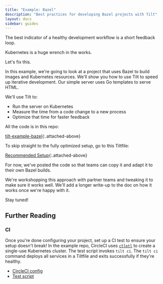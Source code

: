 ```yaml
---
title: "Example: Bazel"
description: "Best practices for developing Bazel projects with Tilt"
layout: docs
sidebar: guides
---
```


The best indicator of a healthy development workflow is a short feedback loop.

Kubernetes is a huge wrench in the works.

Let's fix this.

In this example, we're going to look at a project that uses Bazel to build images and
Kubernetes resources. We'll show you how to use Tilt to speed up iterative development.
Our simple server uses Go templates to serve HTML.

We'll use Tilt to:

- Run the server on Kubernetes
- Measure the time from a code change to a new process
- Optimize that time for faster feedback

All the code is in this repo:

[tilt-example-bazel](https://github.com/tilt-dev/tilt-example-bazel){:.attached-above}

To skip straight to the fully optimized setup, go to this Tiltfile:

[Recommended Setup](https://github.com/tilt-dev/tilt-example-bazel/blob/main/3-recommended/Tiltfile){:.attached-above}

For now, we've posted the code so that teams can copy it and adapt it to their own Bazel builds.

We're workshopping this approach with partner teams and tweaking it to make sure
it works well.  We'll add a longer write-up to the doc on how it works once
we're happy with it.

Stay tuned!

## Further Reading

### CI

Once you're done configuring your project, set up a CI test to ensure
your setup doesn't break! In the example repo, CircleCI uses
[`ctlptl`](https://github.com/tilt-dev/ctlptl) to create a single-use Kubernetes
cluster. The test script invokes `tilt ci`.  The `tilt ci` command deploys all
services in a Tiltfile and exits successfully if they're healthy.

- [CircleCI config](https://github.com/tilt-dev/tilt-example-bazel/blob/master/.circleci/config.yml)
- [Test script](https://github.com/tilt-dev/tilt-example-bazel/blob/master/test/test.sh)

